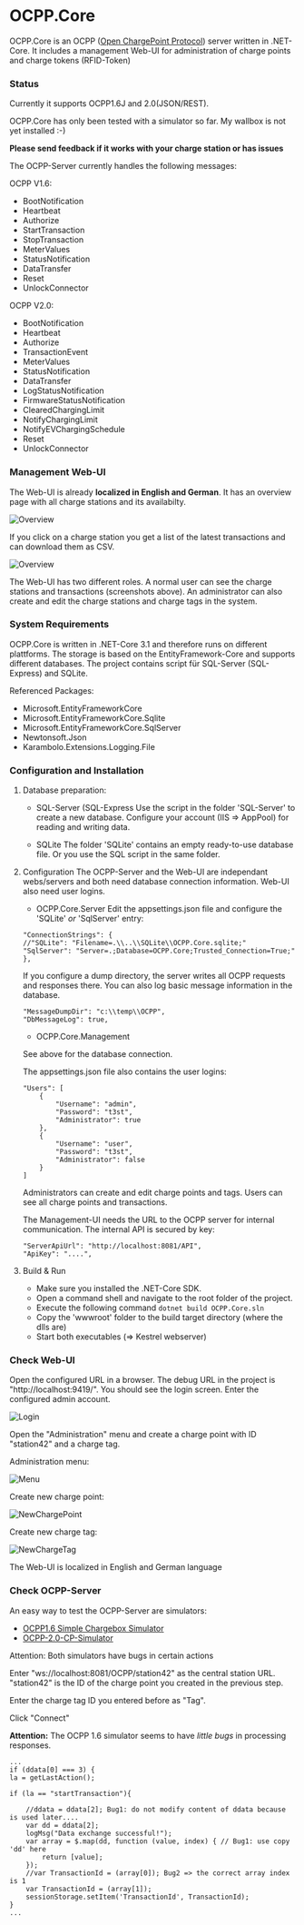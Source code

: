 # OCPP.Core
OCPP.Core is an OCPP ([Open ChargePoint Protocol](https://en.wikipedia.org/wiki/Open_Charge_Point_Protocol)) server written in .NET-Core. It includes a management Web-UI for administration of charge points and charge tokens (RFID-Token)




### Status
Currently it supports OCPP1.6J and 2.0(JSON/REST).

OCPP.Core has only been tested with a simulator so far. My wallbox is not yet installed :-)

**Please send feedback if it works with your charge station or has issues**



The OCPP-Server currently handles the following messages:

OCPP V1.6:
* BootNotification
* Heartbeat
* Authorize
* StartTransaction
* StopTransaction
* MeterValues
* StatusNotification
* DataTransfer
* Reset
* UnlockConnector

OCPP V2.0:
* BootNotification
* Heartbeat
* Authorize
* TransactionEvent
* MeterValues
* StatusNotification
* DataTransfer
* LogStatusNotification
* FirmwareStatusNotification
* ClearedChargingLimit
* NotifyChargingLimit
* NotifyEVChargingSchedule
* Reset
* UnlockConnector

### Management Web-UI
The Web-UI is already **localized in English and German**. It has an overview page with all charge stations and its availabilty.

![Overview](images/Overview.png)

If you click on a charge station you get a list of the latest transactions and can download them as CSV.

![Overview](images/Transactions.png)

The Web-UI has two different roles. A normal user can see the charge stations and transactions (screenshots above).
An administrator can also create and edit the charge stations and charge tags in the system.


### System Requirements
OCPP.Core is written in .NET-Core 3.1 and therefore runs on different plattforms.
The storage is based on the EntityFramework-Core and supports different databases.
The project contains script für SQL-Server (SQL-Express) and SQLite.

Referenced Packages:
* Microsoft.EntityFrameworkCore
* Microsoft.EntityFrameworkCore.Sqlite
* Microsoft.EntityFrameworkCore.SqlServer
* Newtonsoft.Json
* Karambolo.Extensions.Logging.File


### Configuration and Installation
1. Database preparation:   
	* SQL-Server (SQL-Express
	Use the script in the folder 'SQL-Server' to create a new database.
	Configure your account (IIS => AppPool) for reading and writing data.
		
	* SQLite
	The folder 'SQLite' contains an empty ready-to-use database file. Or you use the SQL script in the same folder.

        
2. Configuration
	The OCPP-Server and the Web-UI are independant webs/servers and both need database connection information.
	Web-UI also need user logins.

	* OCPP.Core.Server
	Edit the appsettings.json file and configure the 'SQLite' *or* 'SqlServer' entry:
	```
	"ConnectionStrings": {
	//"SQLite": "Filename=.\\..\\SQLite\\OCPP.Core.sqlite;"
	"SqlServer": "Server=.;Database=OCPP.Core;Trusted_Connection=True;"
	},
	```
	If you configure a dump directory, the server writes all OCPP requests and responses there.
	You can also log basic message information in the database.
	```
  	"MessageDumpDir": "c:\\temp\\OCPP",
	"DbMessageLog": true,
	```

	* OCPP.Core.Management

	See above for the database connection.


	The appsettings.json file also contains the user logins:

	```
	"Users": [
		{
			"Username": "admin",
			"Password": "t3st",
			"Administrator": true
		},
		{
			"Username": "user",
			"Password": "t3st",
			"Administrator": false
		}
	]
	```
	Administrators can create and edit charge points and tags. Users can see all charge points and transactions.


	The Management-UI needs the URL to the OCPP server for internal communication. The internal API is secured by key:
	```
	"ServerApiUrl": "http://localhost:8081/API",
	"ApiKey": "....",
	```	

3. Build & Run
	* Make sure you installed the .NET-Core SDK.
	* Open a command shell and navigate to the root folder of the project.
	* Execute the following command
```dotnet build OCPP.Core.sln```
	* Copy the 'wwwroot' folder to the build target directory (where the dlls are)
	* Start both executables (=> Kestrel webserver)


### Check Web-UI
Open the configured URL in a browser. The debug URL in the project is "http://localhost:9419/".
You should see the login screen. Enter the configured admin account.

![Login](images/Login.png)


Open the "Administration" menu and create a charge point with ID "station42" and a charge tag.

Administration menu:

![Menu](images/Menu.png)

Create new charge point:

![NewChargePoint](images/NewChargePoint.png)

Create new charge tag:

![NewChargeTag](images/NewChargeTag.png)


The Web-UI is localized in English and German language

### Check OCPP-Server
An easy way to test the OCPP-Server are simulators:
* [OCPP1.6 Simple Chargebox Simulator](https://github.com/victormunoz/OCPP-1.6-Chargebox-Simulator)
* [OCPP-2.0-CP-Simulator](https://github.com/JavaIsJavaScript/OCPP-2.0-CP-Simulator)

Attention: Both simulators have bugs in certain actions


Enter "ws://localhost:8081/OCPP/station42" as the central station URL.
"station42" is the ID of the charge point you created in the previous step.

Enter the charge tag ID you entered before as "Tag".

Click "Connect"


	

**Attention:**
The OCPP 1.6 simulator seems to have _little bugs_ in processing responses.

```
...
if (ddata[0] === 3) {
la = getLastAction();

if (la == "startTransaction"){

	//ddata = ddata[2]; Bug1: do not modify content of ddata because is used later....
	var dd = ddata[2];
	logMsg("Data exchange successful!");
	var array = $.map(dd, function (value, index) {	// Bug1: use copy 'dd' here
		return [value];
	});
	//var TransactionId = (array[0]); Bug2 => the correct array index is 1
	var TransactionId = (array[1]);
	sessionStorage.setItem('TransactionId', TransactionId);
}
...
```
